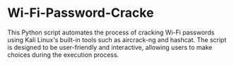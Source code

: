 # Wi-Fi-Password-Cracke
This Python script automates the process of cracking Wi-Fi passwords using Kali Linux's built-in tools such as aircrack-ng and hashcat. The script is designed to be user-friendly and interactive, allowing users to make choices during the execution process.
